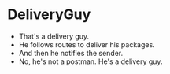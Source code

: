# DeliveryGuy

* That's a delivery guy. 
* He follows routes to deliver his packages.
* And then he notifies the sender.
* No, he's not a postman. He's a delivery guy.
